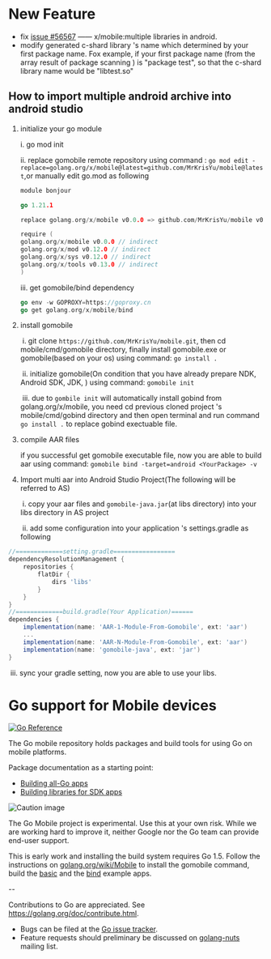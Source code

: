 # New Feature

- fix [issue #56567](https://github.com/golang/go/issues/56567) —— x/mobile:multiple libraries in android.
- modify generated c-shard library 's name which determined by your first package name. Fox example,
  if your first package name (from the array result of package scanning ) is "package test", so that
  the c-shard library name would be "libtest.so"

## How to import multiple android archive into android studio

1. initialize your go module

   i. go mod init <ModuleName>

   ii. replace gomobile remote repository using command : `go mod edit -replace=golang.org/x/mobile@latest=github.com/MrKrisYu/mobile@latest`,or manually edit go.mod as following

   ```go
   module bonjour
   
   go 1.21.1
   
   replace golang.org/x/mobile v0.0.0 => github.com/MrKrisYu/mobile v0.0.0-20230925073923-bf58556eb872
   
   require (
   golang.org/x/mobile v0.0.0 // indirect
   golang.org/x/mod v0.12.0 // indirect
   golang.org/x/sys v0.12.0 // indirect
   golang.org/x/tools v0.13.0 // indirect
   ) 
   ```

   iii. get gomobile/bind dependency

   ```go
   go env -w GOPROXY=https://goproxy.cn
   go get golang.org/x/mobile/bind
   ```



2. install gomobile

   ​	i. git clone `https://github.com/MrKrisYu/mobile.git`, then cd mobile/cmd/gomobile directory,
   finally install gomobile.exe or gomobile(based on your os) using command: `go install .`

   ​	ii. initialize gomobile(On condition that you have already prepare NDK, Android SDK, JDK, ) using command: `gomobile init`

   ​	iii. due to `gombile init` will automatically install gobind from golang.org/x/mobile, you need cd previous cloned project 's  mobile/cmd/gobind directory and then open terminal and run command `go install .` to replace gobind exectuable file.

3. compile AAR files

   if you successful get gomobile executable file, now you are able to build  aar using command: `gomobile bind -target=android <YourPackage> -v`



4. Import multi aar into Android Studio Project(The following will be referred to AS)

   ​	i. copy your aar files and `gomobile-java.jar`(at libs directory) into your libs directory in AS project

   ​	ii. add some configuration into your application 's settings.gradle as following

```gradle
//=============setting.gradle=================
dependencyResolutionManagement {
    repositories {
        flatDir {
            dirs 'libs'
        }
    }
}
//=============build.gradle(Your Application)======   
dependencies {
    implementation(name: 'AAR-1-Module-From-Gomobile', ext: 'aar')
    ...
    implementation(name: 'AAR-N-Module-From-Gomobile', ext: 'aar')
    implementation(name: 'gomobile-java', ext: 'jar')
}   
```

​	iii. sync your gradle setting, now you are able to use your libs.



# Go support for Mobile devices

[![Go Reference](https://pkg.go.dev/badge/golang.org/x/mobile.svg)](https://pkg.go.dev/golang.org/x/mobile)

The Go mobile repository holds packages and build tools for using Go on mobile platforms.

Package documentation as a starting point:

- [Building all-Go apps](https://golang.org/x/mobile/app)
- [Building libraries for SDK apps](https://golang.org/x/mobile/cmd/gobind)

![Caution image](doc/caution.png)

The Go Mobile project is experimental. Use this at your own risk.
While we are working hard to improve it, neither Google nor the Go
team can provide end-user support.

This is early work and installing the build system requires Go 1.5.
Follow the instructions on
[golang.org/wiki/Mobile](https://golang.org/wiki/Mobile)
to install the gomobile command, build the
[basic](https://golang.org/x/mobile/example/basic)
and the [bind](https://golang.org/x/mobile/example/bind) example apps.

--

Contributions to Go are appreciated. See https://golang.org/doc/contribute.html.

* Bugs can be filed at the [Go issue tracker](https://golang.org/issue/new?title=x/mobile:+).
* Feature requests should preliminary be discussed on
[golang-nuts](https://groups.google.com/forum/#!forum/golang-nuts)
mailing list.
